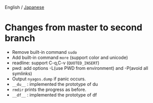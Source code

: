 English / [Japanese](release_note_ja2.md)

Changes from master to second branch
========================================
* Remove built-in command `sudo`
* Add built-in command `more` (support color and unicode)
* readline: support C-q,C-v (`QUOTED_INSERT`)
* pwd: add options -L(use PWD from environment) and -P(avoid all symlinks)
* Output `nyagos.dump` if panic occurs.
* `__du__` : implemented the prototype of du
* `rmdir` prints the progress as before.
* `__df__` : implemented the prototype of df
